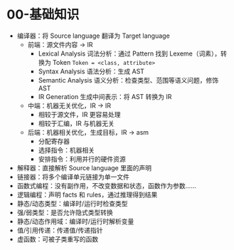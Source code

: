 # 00-基础知识

* 编译器：将 Source language 翻译为 Target language
  * 前端：源文件内容 -> IR
    * Lexical Analysis 词法分析：通过 Pattern 找到 Lexeme（词素），转换为 Token `Token = <class, attribute>`
    * Syntax Analysis 语法分析：生成 AST
    * Semantic Analysis 语义分析：检查类型、范围等语义问题，修饰 AST
    * IR Generation 生成中间表示：将 AST 转换为 IR
  * 中端：机器无关优化，IR -> IR
    * 相较于源文件，IR 更容易处理
    * 相较于汇编，IR 与机器无关
  * 后端：机器相关优化，生成目标，IR -> asm
    * 分配寄存器
    * 选择指令：机器相关
    * 安排指令：利用并行的硬件资源
* 解释器：直接解析 Source language 里面的声明
* 链接器：将多个编译单元链接为单一文件
* 函数式编程：没有副作用，不改变数据和状态，函数作为参数……
* 逻辑编程：声明 facts 和 rules，通过推理得到结果
* 静态/动态类型：编译时/运行时检查类型
* 强/弱类型：是否允许隐式类型转换
* 静态/动态作用域：编译时/运行时解析变量
* 值/引用传递：传递值/传递指针
* 虚函数：可被子类重写的函数
